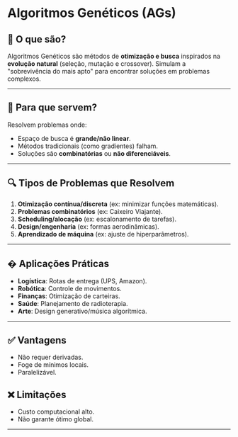 # Algoritmos Genéticos (AGs)

## 📌 O que são?
Algoritmos Genéticos são métodos de **otimização e busca** inspirados na **evolução natural** (seleção, mutação e crossover). Simulam a "sobrevivência do mais apto" para encontrar soluções em problemas complexos.

---

## 🎯 Para que servem?
Resolvem problemas onde:
- Espaço de busca é **grande/não linear**.
- Métodos tradicionais (como gradientes) falham.
- Soluções são **combinatórias** ou **não diferenciáveis**.

---

## 🔍 Tipos de Problemas que Resolvem
1. **Otimização contínua/discreta** (ex: minimizar funções matemáticas).  
2. **Problemas combinatórios** (ex: Caixeiro Viajante).  
3. **Scheduling/alocação** (ex: escalonamento de tarefas).  
4. **Design/engenharia** (ex: formas aerodinâmicas).  
5. **Aprendizado de máquina** (ex: ajuste de hiperparâmetros).  

---

## � Aplicações Práticas
- **Logística**: Rotas de entrega (UPS, Amazon).  
- **Robótica**: Controle de movimentos.  
- **Finanças**: Otimização de carteiras.  
- **Saúde**: Planejamento de radioterapia.  
- **Arte**: Design generativo/música algorítmica.  

---

## ✅ Vantagens
- Não requer derivadas.  
- Foge de mínimos locais.  
- Paralelizável.  

## ❌ Limitações
- Custo computacional alto.  
- Não garante ótimo global.  

---

